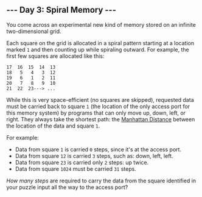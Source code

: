 ## \--- Day 3: Spiral Memory ---

You come across an experimental new kind of memory stored on an infinite
two-dimensional grid.

Each square on the grid is allocated in a spiral pattern starting at a
location marked `1` and then counting up while spiraling outward. For
example, the first few squares are allocated like this:

    17  16  15  14  13
    18   5   4   3  12
    19   6   1   2  11
    20   7   8   9  10
    21  22  23---> ...

While this is very space-efficient (no squares are skipped), requested
data must be carried back to square `1` (the location of the only access
port for this memory system) by programs that can only move up, down,
left, or right. They always take the shortest path: the [Manhattan
Distance](https://en.wikipedia.org/wiki/Taxicab_geometry) between the
location of the data and square `1`.

For example:

  - Data from square `1` is carried `0` steps, since it's at the access
    port.
  - Data from square `12` is carried `3` steps, such as: down, left,
    left.
  - Data from square `23` is carried only `2` steps: up twice.
  - Data from square `1024` must be carried `31` steps.

*How many steps* are required to carry the data from the square
identified in your puzzle input all the way to the access port?
